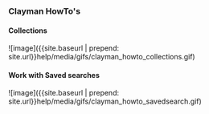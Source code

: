 <h3><b>Clayman HowTo's</b></h3>

<h4><b>Collections</b></h4>
![image]({{site.baseurl | prepend: site.url}}help/media/gifs/clayman_howto_collections.gif)

<h4><b>Work with Saved searches</b></h4>
![image]({{site.baseurl | prepend: site.url}}help/media/gifs/clayman_howto_savedsearch.gif)
